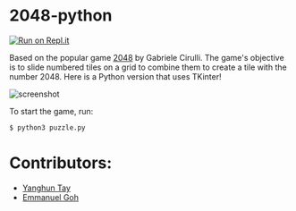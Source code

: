 2048-python
=============================================

[![Run on Repl.it](https://repl.it/badge/github/yangshun/2048-python)](https://repl.it/github/yangshun/2048-python)

Based on the popular game [2048](https://github.com/gabrielecirulli/2048) by Gabriele Cirulli. The game's objective is to slide numbered tiles on a grid to combine them to create a tile with the number 2048. Here is a Python version that uses TKinter! 

![screenshot](img/screenshot.png)

To start the game, run:
    
    $ python3 puzzle.py


Contributors:
=============================================

- [Yanghun Tay](http://github.com/yangshun)
- [Emmanuel Goh](http://github.com/emman27)
